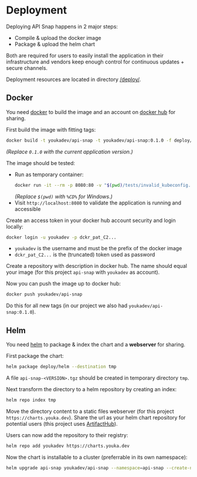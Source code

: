 # Deployment
Deploying API Snap happens in 2 major steps:

* Compile & upload the docker image
* Package & upload the helm chart

Both are required for users to easily install the application in their infrastructure and vendors keep enough control for continuous updates + secure channels.

Deployment resources are located in directory [/deploy/](../deploy/).

## Docker
You need [docker](https://www.docker.com/get-started/) to build the image and an account on [docker hub](https://hub.docker.com/) for sharing.

First build the image with fitting tags:
```sh
docker build -t youkadev/api-snap -t youkadev/api-snap:0.1.0 -f deploy/Dockerfile .
```
_(Replace `0.1.0` with the current application version.)_

The image should be tested:
* Run as temporary container:
  ```sh
  docker run -it --rm -p 8080:80 -v "$(pwd)/tests/invalid_kubeconfig.yml:/api-snap/kubeconfig.yml" -e KUBECONFIG=/api-snap/kubeconfig.yml --name api-snap youkadev/api-snap
  ```
  _(Replace `$(pwd)` with `%CD%` for Windows.)_
* Visit `http://localhost:8080` to validate the application is running and accessible

Create an access token in your docker hub account security and login locally:
```sh
docker login -u youkadev -p dckr_pat_C2...
```
* `youkadev` is the username and must be the prefix of the docker image
* `dckr_pat_C2...` is the (truncated) token used as password

Create a repository with description in docker hub. The name should equal your image (for this project `api-snap` with `youkadev` as account).

Now you can push the image up to docker hub:
```sh
docker push youkadev/api-snap
```
Do this for all new tags (in our project we also had `youkadev/api-snap:0.1.0`).

## Helm
You need [helm](https://helm.sh/) to package & index the chart and a **webserver** for sharing.

First package the chart:
```sh
helm package deploy/helm --destination tmp
```
A file `api-snap-<VERSION>.tgz` should be created in temporary directory `tmp`.

Next transform the directory to a helm repository by creating an index:
```sh
helm repo index tmp
```

Move the directory content to a static files webserver (for this project `https://charts.youka.dev`). Share the url as your helm chart repository for potential users (this project uses [ArtifactHub](https://artifacthub.io/)).

Users can now add the repository to their registry:
```sh
helm repo add youkadev https://charts.youka.dev
```

Now the chart is installable to a cluster (preferrable in its own namespace):
```sh
helm upgrade api-snap youkadev/api-snap --namespace=api-snap --create-namespace --install --atomic
```
